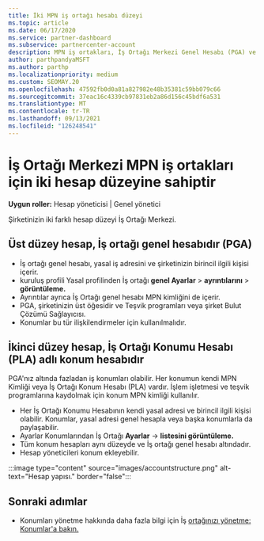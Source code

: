 ```yaml
---
title: İki MPN iş ortağı hesabı düzeyi
ms.topic: article
ms.date: 06/17/2020
ms.service: partner-dashboard
ms.subservice: partnercenter-account
description: MPN iş ortakları, İş Ortağı Merkezi Genel Hesabı (PGA) ve İş Ortağı Konumu Hesabı (PLA) gibi iki hesap düzeyi hakkında bilgi öğrenebilir.
author: parthpandyaMSFT
ms.author: parthp
ms.localizationpriority: medium
ms.custom: SEOMAY.20
ms.openlocfilehash: 47592fb0d0a81a827982e48b35381c59bb079c66
ms.sourcegitcommit: 37eac16c4339cb97831eb2a86d156c45bdf6a531
ms.translationtype: MT
ms.contentlocale: tr-TR
ms.lasthandoff: 09/13/2021
ms.locfileid: "126248541"
---
```

# <a name="partner-center-has-two-levels-of-accounts-for-mpn-partners"></a>İş Ortağı Merkezi MPN iş ortakları için iki hesap düzeyine sahiptir

**Uygun roller:** Hesap yöneticisi | Genel yönetici

Şirketinizin iki farklı hesap düzeyi İş Ortağı Merkezi.

## <a name="the-top-level-account-is-the-partner-global-account-pga"></a>Üst düzey hesap, İş ortağı genel hesabıdır (PGA)

- İş ortağı genel hesabı, yasal iş adresini ve şirketinizin birincil ilgili kişisi içerir. 
- kuruluş profili Yasal profilinden İş ortağı **genel Ayarlar**  >  **ayrıntılarını**  >  **görüntüleme.**
- Ayrıntılar ayrıca İş Ortağı genel hesabı MPN kimliğini de içerir. 
- PGA, şirketinizin üst öğesidir ve Teşvik programları veya şirket Bulut Çözümü Sağlayıcısı. 
- Konumlar bu tür ilişkilendirmeler için kullanılmalıdır.

## <a name="the-second-level-account-is-the-location-account-called-partner-location-account-pla"></a>İkinci düzey hesap, İş Ortağı Konumu Hesabı (PLA) adlı konum hesabıdır

PGA'nız altında fazladan iş konumları olabilir. Her konumun kendi MPN Kimliği veya İş Ortağı Konum Hesabı (PLA) vardır. İşlem işletmesi ve teşvik programlarına kaydolmak için konum MPN kimliği kullanılır.

- Her İş Ortağı Konumu Hesabının kendi yasal adresi ve birincil ilgili kişisi olabilir. Konumlar, yasal adresi genel hesapla veya başka konumlarla da paylaşabilir.
- Ayarlar Konumlarından İş Ortağı **Ayarlar**  ->  **listesini görüntüleme.**
- Tüm konum hesapları aynı düzeyde ve İş ortağı genel hesabı altındadır.
- Hesap yöneticileri konum ekleyebilir.

:::image type="content" source="images/accountstructure.png" alt-text="Hesap yapısı." border="false":::

## <a name="next-steps"></a>Sonraki adımlar

- Konumları yönetme hakkında daha fazla bilgi için İş [ortağınızı yönetme: Konumlar'a bakın.](manage-locations.md)
